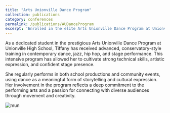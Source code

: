 ```yaml
---
title: "Arts Unionville Dance Program"
collection: publications
category: conferences
permalink: /publications/AUDanceProgram
excerpt: 'Enrolled in the elite Arts Unionville Dance Program at Unionville High School, receiving advanced training in contemporary, jazz, hip hop, and stage performance. Developed strong technical skills, artistic expression, and stage presence through regular school and community performances<br/><img src="https://www.tiffu.ca/images/schoolau1.jpg">'
---
```


As a dedicated student in the prestigious Arts Unionville Dance Program at Unionville High School, Tiffany has received advanced, conservatory-style training in contemporary dance, jazz, hip hop, and stage performance. This intensive program has allowed her to cultivate strong technical skills, artistic expression, and confident stage presence.

She regularly performs in both school productions and community events, using dance as a meaningful form of storytelling and cultural expression. Her involvement in the program reflects a deep commitment to the performing arts and a passion for connecting with diverse audiences through movement and creativity.

![mun](https://www.tiffu.ca/images/schoolau1.jpg)

